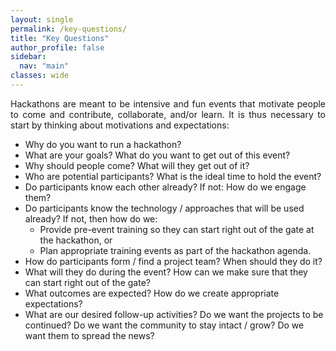 ```yaml
---
layout: single
permalink: /key-questions/
title: "Key Questions"
author_profile: false
sidebar:
  nav: "main"
classes: wide
---
```

<style>
  p {
    text-align: justify;
  }
</style>
<p>Hackathons are meant to be intensive and fun events that motivate people to come and contribute, collaborate, and/or learn. It is thus necessary to start by thinking about motivations and expectations:</p>
<ul>
    <li>Why do you want to run a hackathon?</li>
    <li>What are your goals? What do you want to get out of this event?</li>
    <li>Why should people come? What will they get out of it?</li>
    <li>Who are potential participants? What is the ideal time to hold the event?</li>
    <li>Do participants know each other already? If not: How do we engage them?</li>
    <li>Do participants know the technology / approaches that will be used already? If not, then how do we:
        <ul>
            <li>Provide pre-event training so they can start right out of the gate at the hackathon, or</li>
            <li>Plan appropriate training events as part of the hackathon agenda.</li>
        </ul>
    </li>
    <li>How do participants form / find a project team? When should they do it?</li>
    <li>What will they do during the event? How can we make sure that they can start right out of the gate?</li>
    <li>What outcomes are expected? How do we create appropriate expectations?</li>
    <li>What are our desired follow-up activities? Do we want the projects to be continued? Do we want the community to stay intact / grow? Do we want them to spread the news?</li>
</ul>
